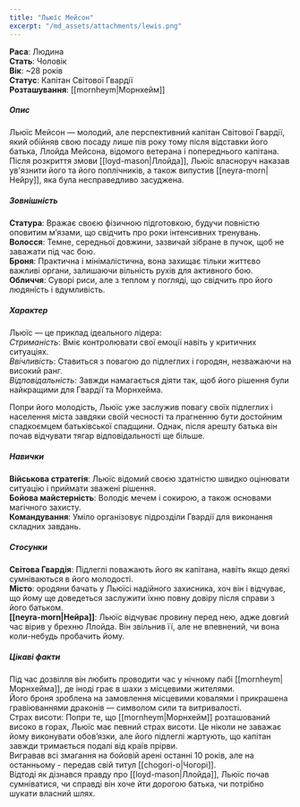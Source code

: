 ```yaml
---
title: "Льюїс Мейсон"
excerpt: "/md_assets/attachments/lewis.png"
---
```


**Раса**: Людина  
**Стать**: Чоловік  
**Вік**: ~28 років  
**Статус**: Капітан Світової Гвардії  
**Розташування**: [[mornheym|Морнхейм]]  

##### Опис
Льюїс Мейсон — молодий, але перспективний капітан Світової Гвардії, який обійняв свою посаду лише пів року тому після відставки його батька, Ллойда Мейсона, відомого ветерана і попереднього капітана. Після розкриття змови [[loyd-mason|Ллойда]], Льюїс власноруч наказав ув'язнити його та його поплічників, а також випустив [[neyra-morn|Нейру]], яка була несправедливо засуджена.

##### Зовнішність  
**Статура**: Вражає своєю фізичною підготовкою, будучи повністю оповитим м’язами, що свідчить про роки інтенсивних тренувань.  
**Волосся**: Темне, середньої довжини, зазвичай зібране в пучок, щоб не заважати під час бою.  
**Броня**: Практична і мінімалістична, вона захищає тільки життєво важливі органи, залишаючи вільність рухів для активного бою.  
**Обличчя**: Суворі риси, але з теплом у погляді, що свідчить про його людяність і вдумливість.

##### Характер
Льюїс — це приклад ідеального лідера:  
_Стриманість_: Вміє контролювати свої емоції навіть у критичних ситуаціях.  
_Ввічливість_: Ставиться з повагою до підлеглих і городян, незважаючи на високий ранг.  
_Відповідальність_: Завжди намагається діяти так, щоб його рішення були найкращими для Гвардії та Морнхейма.  

Попри його молодість, Льюїс уже заслужив повагу своїх підлеглих і населення міста завдяки своїй чесності та прагненню бути достойним спадкоємцем батьківської спадщини. Однак, після арешту батька він почав відчувати тягар відповідальності ще більше.

##### Навички

**Військова стратегія**: Льюїс відомий своєю здатністю швидко оцінювати ситуацію і приймати зважені рішення.  
**Бойова майстерність**: Володіє мечем і сокирою, а також основами магічного захисту.  
**Командування**: Уміло організовує підрозділи Гвардії для виконання складних завдань.  

##### Стосунки

**Світова Гвардія**: Підлеглі поважають його як капітана, навіть якщо деякі сумніваються в його молодості.  
**Місто**: ородяни бачать у Льюїсі надійного захисника, хоч він і відчуває, що йому ще доведеться заслужити їхню повну довіру після справи з його батьком.  
**[[neyra-morn|Нейра]]**: Льюїс відчуває провину перед нею, адже довгий час вірив у брехню Ллойда. Він звільнив її, але не впевнений, чи вона коли-небудь пробачить йому.

##### Цікаві факти

Під час дозвілля він любить проводити час у нічному пабі [[mornheym|Морнхейма]], де іноді грає в шахи з місцевими жителями.  
Його броня зроблена на замовлення місцевими ковалями і прикрашена гравіюваннями драконів — символом сили та витривалості.  
Страх висоти: Попри те, що [[mornheym|Морнхейм]] розташований високо в горах, Льюїс має певний страх висоти. Це ніколи не заважає йому виконувати обов’язки, але його підлеглі жартують, що капітан завжди тримається подалі від країв прірви.  
Вигравав всі змагання на бойовій арені останні 10 років, але на останньому - передав свій титул [[chogori-o|Чогорі]].  
Відтоді як дізнався правду про [[loyd-mason|Ллойда]], Льюїс почав сумніватися, чи справді він хоче йти дорогою батька, чи потрібно шукати власний шлях.

